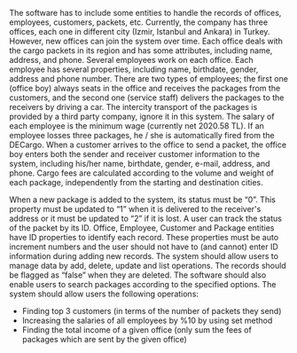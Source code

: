 The software has to include some entities to handle the records of offices, employees, customers, packets, etc.
Currently, the company has three offices, each one in different city (Izmir, Istanbul and Ankara) in Turkey. However, new offices can
join the system over time. Each office deals with the cargo packets in its region and has some attributes, including name, address,
and phone.
Several employees work on each office. Each employee has several properties, including name, birthdate, gender, address and
phone number. There are two types of employees; the first one (office boy) always seats in the office and receives the packages
from the customers, and the second one (service staff) delivers the packages to the receivers by driving a car. The intercity transport
of the packages is provided by a third party company, ignore it in this system. The salary of each employee is the minimum wage
(currently net 2020.58 TL). If an employee losses three packages, he / she is automatically fired from the DECargo.
When a customer arrives to the office to send a packet, the office boy enters both the sender and receiver customer information to
the system, including his/her name, birthdate, gender, e-mail, address, and phone.
Cargo fees are calculated according to the volume and weight of each package, independently from the starting and destination
cities.

When a new package is added to the system, its status must be “0”. This property must be updated to “1” when it is delivered to the
receiver&#39;s address or it must be updated to “2” if it is lost. A user can track the status of the packet by its ID.
Office, Employee, Customer and Package entities have ID properties to identify each record. These properties must be auto
increment numbers and the user should not have to (and cannot) enter ID information during adding new records.
The system should allow users to manage data by add, delete, update and list operations. The records should be flagged as “false”
when they are deleted.
The software should also enable users to search packages according to the specified options.
The system should allow users the following operations:
- Finding top 3 customers (in terms of the number of packets they send)
- Increasing the salaries of all employees by %10 by using set method
- Finding the total income of a given office (only sum the fees of packages which are sent by the given office)
